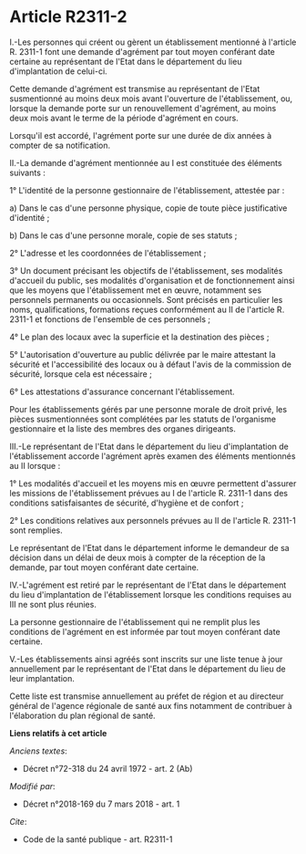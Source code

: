 # Article R2311-2

I.-Les personnes qui créent ou gèrent un établissement mentionné à l'article R. 2311-1 font une demande d'agrément par tout
moyen conférant date certaine au représentant de l'Etat dans le département du lieu d'implantation de celui-ci.

Cette demande d'agrément est transmise au représentant de l'Etat susmentionné au moins deux mois avant l'ouverture de
l'établissement, ou, lorsque la demande porte sur un renouvellement d'agrément, au moins deux mois avant le terme de la
période d'agrément en cours.

Lorsqu'il est accordé, l'agrément porte sur une durée de dix années à compter de sa notification.

II.-La demande d'agrément mentionnée au I est constituée des éléments suivants :

1° L'identité de la personne gestionnaire de l'établissement, attestée par :

a) Dans le cas d'une personne physique, copie de toute pièce justificative d'identité ;

b) Dans le cas d'une personne morale, copie de ses statuts ;

2° L'adresse et les coordonnées de l'établissement ;

3° Un document précisant les objectifs de l'établissement, ses modalités d'accueil du public, ses modalités d'organisation et
de fonctionnement ainsi que les moyens que l'établissement met en œuvre, notamment ses personnels permanents ou occasionnels.
Sont précisés en particulier les noms, qualifications, formations reçues conformément au II de l'article R. 2311-1 et
fonctions de l'ensemble de ces personnels ;

4° Le plan des locaux avec la superficie et la destination des pièces ;

5° L'autorisation d'ouverture au public délivrée par le maire attestant la sécurité et l'accessibilité des locaux ou à défaut
l'avis de la commission de sécurité, lorsque cela est nécessaire ;

6° Les attestations d'assurance concernant l'établissement.

Pour les établissements gérés par une personne morale de droit privé, les pièces susmentionnées sont complétées par les
statuts de l'organisme gestionnaire et la liste des membres des organes dirigeants.

III.-Le représentant de l'Etat dans le département du lieu d'implantation de l'établissement accorde l'agrément après examen
des éléments mentionnés au II lorsque :

1° Les modalités d'accueil et les moyens mis en œuvre permettent d'assurer les missions de l'établissement prévues au I de
l'article R. 2311-1 dans des conditions satisfaisantes de sécurité, d'hygiène et de confort ;

2° Les conditions relatives aux personnels prévues au II de l'article R. 2311-1 sont remplies.

Le représentant de l'Etat dans le département informe le demandeur de sa décision dans un délai de deux mois à compter de la
réception de la demande, par tout moyen conférant date certaine.

IV.-L'agrément est retiré par le représentant de l'Etat dans le département du lieu d'implantation de l'établissement lorsque
les conditions requises au III ne sont plus réunies.

La personne gestionnaire de l'établissement qui ne remplit plus les conditions de l'agrément en est informée par tout moyen
conférant date certaine.

V.-Les établissements ainsi agréés sont inscrits sur une liste tenue à jour annuellement par le représentant de l'Etat dans
le département du lieu de leur implantation.

Cette liste est transmise annuellement au préfet de région et au directeur général de l'agence régionale de santé aux fins
notamment de contribuer à l'élaboration du plan régional de santé.

**Liens relatifs à cet article**

_Anciens textes_:

  - Décret n°72-318 du 24 avril 1972 - art. 2 (Ab)

_Modifié par_:

  - Décret n°2018-169 du 7 mars 2018 - art. 1

_Cite_:

  - Code de la santé publique - art. R2311-1
